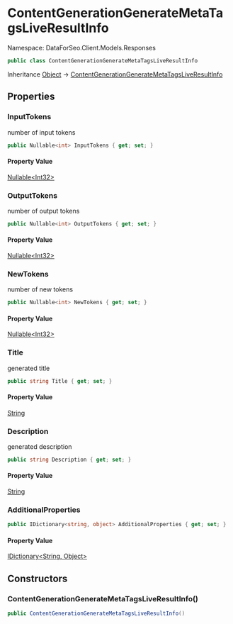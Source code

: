 # ContentGenerationGenerateMetaTagsLiveResultInfo

Namespace: DataForSeo.Client.Models.Responses

```csharp
public class ContentGenerationGenerateMetaTagsLiveResultInfo
```

Inheritance [Object](https://docs.microsoft.com/en-us/dotnet/api/system.object) → [ContentGenerationGenerateMetaTagsLiveResultInfo](./dataforseo.client.models.responses.contentgenerationgeneratemetatagsliveresultinfo.md)

## Properties

### **InputTokens**

number of input tokens

```csharp
public Nullable<int> InputTokens { get; set; }
```

#### Property Value

[Nullable&lt;Int32&gt;](https://docs.microsoft.com/en-us/dotnet/api/system.nullable-1)<br>

### **OutputTokens**

number of output tokens

```csharp
public Nullable<int> OutputTokens { get; set; }
```

#### Property Value

[Nullable&lt;Int32&gt;](https://docs.microsoft.com/en-us/dotnet/api/system.nullable-1)<br>

### **NewTokens**

number of new tokens

```csharp
public Nullable<int> NewTokens { get; set; }
```

#### Property Value

[Nullable&lt;Int32&gt;](https://docs.microsoft.com/en-us/dotnet/api/system.nullable-1)<br>

### **Title**

generated title

```csharp
public string Title { get; set; }
```

#### Property Value

[String](https://docs.microsoft.com/en-us/dotnet/api/system.string)<br>

### **Description**

generated description

```csharp
public string Description { get; set; }
```

#### Property Value

[String](https://docs.microsoft.com/en-us/dotnet/api/system.string)<br>

### **AdditionalProperties**

```csharp
public IDictionary<string, object> AdditionalProperties { get; set; }
```

#### Property Value

[IDictionary&lt;String, Object&gt;](https://docs.microsoft.com/en-us/dotnet/api/system.collections.generic.idictionary-2)<br>

## Constructors

### **ContentGenerationGenerateMetaTagsLiveResultInfo()**

```csharp
public ContentGenerationGenerateMetaTagsLiveResultInfo()
```
